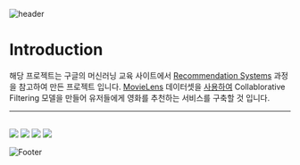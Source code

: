 ![header](https://capsule-render.vercel.app/api?type=waving&color=auto&text=Movie%20Recommendation%20Systems&fontSize=40&fontAlignY=40&fontAlign=60&height=250)

# Introduction
해당 프로젝트는 구글의 머신러닝 교육 사이트에서 [Recommendation Systems](https://developers.google.com/machine-learning/recommendation/) 과정을 참고하여 만든 프로젝트 입니다. 
[MovieLens](https://movielens.org/) 데이터셋을 [사용하여](http://grouplens.org/datasets/movielens/) Collablorative Filtering 모델을 만들어 유저들에게 영화를 추천하는 서비스를 구축할 것 입니다.  

----
<br>
<div align="left">
	<img src="https://img.shields.io/badge/Python-3776AB?style=flat&logo=Python&logoColor=white" />
    <img src="https://img.shields.io/badge/TensorFlow-FF6F00?style=flat&logo=TensorFlow&logoColor=white" />
	<img src="https://img.shields.io/badge/MySQL-4479A1?style=flat&logo=MySQL&logoColor=white" />
	<img src="https://img.shields.io/badge/Streamlit-FF4B4B?style=flat&logo=Streamlit&logoColor=white"/>
</div>

![Footer](https://capsule-render.vercel.app/api?type=waving&color=auto&height=200&section=footer)


